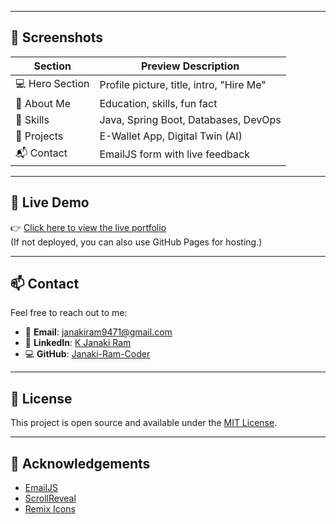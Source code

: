 
---

## 📸 Screenshots

| Section          | Preview Description                     |
|------------------|------------------------------------------|
| 💻 Hero Section  | Profile picture, title, intro, "Hire Me" |
| 📜 About Me      | Education, skills, fun fact              |
| 🔧 Skills        | Java, Spring Boot, Databases, DevOps     |
| 📂 Projects      | E-Wallet App, Digital Twin (AI)          |
| 📬 Contact       | EmailJS form with live feedback          |

---

## 🚀 Live Demo

👉 [Click here to view the live portfolio](https://github.com/Janaki-Ram-Coder)  
(If not deployed, you can also use GitHub Pages for hosting.)

---

## 📫 Contact

Feel free to reach out to me:

- 📧 **Email**: janakiram9471@gmail.com  
- 🔗 **LinkedIn**: [K Janaki Ram](https://www.linkedin.com/in/k-janaki-ram-94a27227b)  
- 💻 **GitHub**: [Janaki-Ram-Coder](https://github.com/Janaki-Ram-Coder)

---

## 📝 License

This project is open source and available under the [MIT License](LICENSE).

---

## 🙏 Acknowledgements

- [EmailJS](https://www.emailjs.com/)
- [ScrollReveal](https://scrollrevealjs.org/)
- [Remix Icons](https://remixicon.com/)
